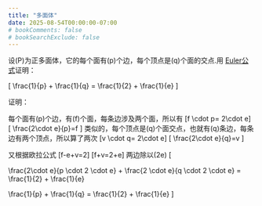 ```yaml
---
title: "多面体"
date: 2025-08-54T00:00:00-07:00
# bookComments: false
# bookSearchExclude: false
---
```

设\(P\)为正多面体，它的每个面有\(p\)个边，每个顶点是\(q\)个面的交点.用
[Euler公式](https://zh.wikipedia.org/zh-tw/%E6%AC%A7%E6%8B%89%E7%A4%BA%E6%80%A7%E6%95%B0)证明：

\[
\frac{1}{p} + \frac{1}{q} = \frac{1}{2} + \frac{1}{e}
\]

证明：

每个面有\(p\)个边，有\(f\)个面，每条边涉及两个面，所以有
\[f \cdot p= 2\cdot e] \[ \frac{2\cdot e}{p}=f \]
类似的，每个顶点是\(q\)个面交点，也就有\(q\)条边，每条边有两个顶点，所以算了两次
\[v \cdot q= 2\cdot e] \[ \frac{2\cdot e}{q}=v \]

又根据欧拉公式
\[f-e+v=2\]
\[f+v=2+e\]
两边除以\(2e\)
\[

\frac{2\cdot e}{p \cdot 2 \cdot e} + \frac{2 \cdot e}{q \cdot 2 \cdot e} = \frac{1}{2} + \frac{1}{e}


\frac{1}{p} + \frac{1}{q} = \frac{1}{2} + \frac{1}{e}
\]
